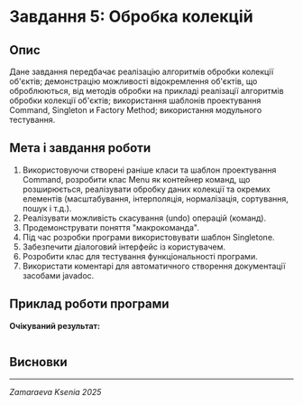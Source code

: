 # Завдання 5: Обробка колекцій

## Опис
Дане завдання передбачає реалізацію алгоритмів обробки колекції об'єктів; демонстрацію можливості відокремлення об'єктів, що оброблюються, від методів обробки на прикладі реалізації алгоритмів обробки колекції об'єктів; використання шаблонів проектування Command, Singleton и Factory
Method; використання модульного тестування.

## Мета і завдання роботи

1. Використовуючи створені раніше класи та шаблон проектування Command, розробити клас Menu як контейнер команд, що розширюється, реалізувати обробку даних колекції та окремих елементів (масштабування, інтерполяція, нормалізація, сортування, пошук і т.д.).
2. Реалізувати можливість скасування (undo) операцій (команд).
3. Продемонструвати поняття "макрокоманда".
4. Під час розробки програми використовувати шаблон Singletone.
5. Забезпечити діалоговий інтерфейс із користувачем.
6. Розробити клас для тестування функціональності програми.
7. Використати коментарі для автоматичного створення документації засобами javadoc.

## Приклад роботи програми

**Очікуваний результат:**
```

```

## Висновки


---

*Zamaraeva Ksenia 2025*